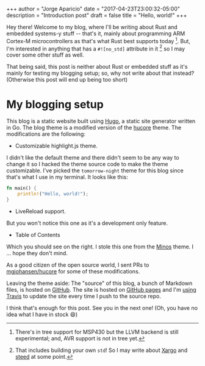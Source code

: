 +++
author = "Jorge Aparicio"
date = "2017-04-23T23:00:32-05:00"
description = "Introduction post"
draft = false
title = "Hello, world!"
+++

Hey there! Welcome to my blog, where I'll be writing about Rust and embedded
systems-y stuff -- that's it, mainly about programming ARM Cortex-M
microcontrollers as that's what Rust best supports today [^targets]. But, I'm
interested in anything that has a `#![no_std]` attribute in it [^no_std] so I
may cover some other stuff as well.

[^targets]: There's in tree support for MSP430 but the LLVM backend is still
    experimental; and, AVR support is not in tree yet.

[^no_std]: That includes building your own `std`! So I may write about [Xargo]
    and [steed] at some point.

[Xargo]: https://github.com/japaric/xargo
[steed]: https://github.com/japaric/steed

That being said, this post is neither about Rust or embedded stuff as it's
mainly for testing my blogging setup; so, why not write about that instead?
(Otherwise this post will end up being too short)

# My blogging setup

This blog is a static website built using [Hugo], a static site generator
written in Go. The blog theme is a modified version of the [hucore] theme. The
modifications are the following:

[Hugo]: https://gohugo.io
[hucore]: https://themes.gohugo.io/hucore/

- Customizable highlight.js theme.

I didn't like the default theme and there didn't seem to be any way to change it
so I hacked the theme source code to make the theme customizable. I've picked
the `tomorrow-night` theme for this blog since that's what I use in my terminal.
It looks like this:

``` rust
fn main() {
    println!("Hello, world!");
}
```

- LiveReload support.

But you won't notice this one as it's a development only feature.

- Table of Contents

Which you should see on the right. I stole this one from the [Minos] theme. I
... hope they don't mind.

[Minos]: https://themes.gohugo.io/hugo-theme-minos

As a good citizen of the open source world, I sent PRs to [mgjohansen/hucore]
for some of these modifications.

[mgjohansen/hucore]: https://github.com/mgjohansen/hucore

Leaving the theme aside: The "source" of this blog, a bunch of Markdown files,
is hosted on [GitHub]. The site is hosted on [GitHub pages] and I'm [using
Travis] to update the site every time I push to the source repo.

[GitHub]: https://github.com/japaric/embedded-in-rust
[GitHub pages]: https://pages.github.com/
[using Travis]: https://github.com/japaric/embedded-in-rust/blob/master/.travis.yml

I think that's enough for this post. See you in the next one! (Oh, you have no
idea what I have in stock :smile:)

